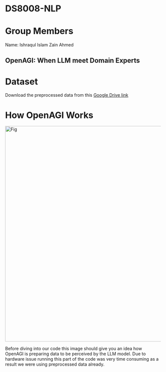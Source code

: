 # DS8008-NLP
# Group Members
Name: Ishraqul Islam
      Zain Ahmed

## OpenAGI: When LLM meet Domain Experts

# Dataset
Download the preprocessed data from this [Google Drive link](https://drive.google.com/drive/folders/1AjT6y7qLIMxcmHhUBG5IE1_5SnCPR57e?usp=share_link)

# How OpenAGI Works
<img width="699" alt="Fig" src="https://github.com/Ishraqul/DS8008-NLP/assets/83347887/4de3914b-0825-49b4-a6db-c1963331803d">

Before diving into our code this image should give you an idea how OpenAGI is preparing data to be perceived by the LLM model. Due to hardware issue running this part of the code was very time consuming as a result we were using preprocessed data already.


